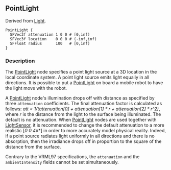 ## PointLight

Derived from [Light](light.md).

```
PointLight {
  SFVec3f attenuation 1 0 0 # [0,inf)
  SFVec3f location    0 0 0 # (-inf,inf)
  SFFloat radius      100   # [0,inf)
}
```

### Description

The [PointLight](#pointlight) node specifies a point light source at a 3D location in the local coordinate system.
A point light source emits light equally in all directions.
It is possible to put a [PointLight](#pointlight) on board a mobile robot to have the light move with the robot.

A [PointLight](#pointlight) node's illumination drops off with distance as specified by three `attenuation` coefficients.
The final attenuation factor is calculated as follows: *att = 1/(attenuation[0] + attenuation[1] * r + attenuation[2] * r^2)*, where *r* is the distance from the light to the surface being illuminated.
The default is no attenuation.
When [PointLight](#pointlight) nodes are used together with [LightSensor](lightsensor.md), it is recommended to change the default attenuation to a more realistic [*0 0 4*π*] in order to more accurately model physical reality.
Indeed, if a point source radiates light uniformly in all directions and there is no absorption, then the irradiance drops off in proportion to the square of the distance from the surface.

Contrary to the VRML97 specifications, the `attenuation` and the `ambientIntensity` fields cannot be set simultaneously.
